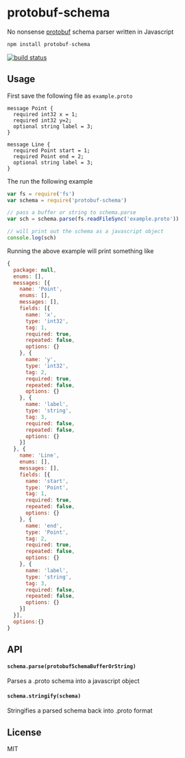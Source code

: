 # protobuf-schema

No nonsense [protobuf](https://code.google.com/p/protobuf/) schema parser written in Javascript

``` js
npm install protobuf-schema
```

[![build status](http://img.shields.io/travis/mafintosh/protobuf-schema.svg?style=flat)](http://travis-ci.org/mafintosh/protobuf-schema)

## Usage

First save the following file as `example.proto`

```
message Point {
  required int32 x = 1;
  required int32 y=2;
  optional string label = 3;
}

message Line {
  required Point start = 1;
  required Point end = 2;
  optional string label = 3;
}
```

The run the following example

``` js
var fs = require('fs')
var schema = require('protobuf-schema')

// pass a buffer or string to schema.parse
var sch = schema.parse(fs.readFileSync('example.proto'))

// will print out the schema as a javascript object
console.log(sch)
```

Running the above example will print something like

``` js
{
  package: null,
  enums: [],
  messages: [{
    name: 'Point',
    enums: [],
    messages: [],
    fields: [{
      name: 'x',
      type: 'int32',
      tag: 1,
      required: true,
      repeated: false,
      options: {}
    }, {
      name: 'y',
      type: 'int32',
      tag: 2,
      required: true,
      repeated: false,
      options: {}
    }, {
      name: 'label',
      type: 'string',
      tag: 3,
      required: false,
      repeated: false,
      options: {}
    }]
  }, {
    name: 'Line',
    enums: [],
    messages: [],
    fields: [{
      name: 'start',
      type: 'Point',
      tag: 1,
      required: true,
      repeated: false,
      options: {}
    }, {
      name: 'end',
      type: 'Point',
      tag: 2,
      required: true,
      repeated: false,
      options: {}
    }, {
      name: 'label',
      type: 'string',
      tag: 3,
      required: false,
      repeated: false,
      options: {}
    }]
  }],
  options:{}
}
```

## API

#### `schema.parse(protobufSchemaBufferOrString)`

Parses a .proto schema into a javascript object

#### `schema.stringify(schema)`

Stringifies a parsed schema back into .proto format

## License

MIT
